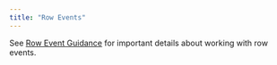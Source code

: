 ```yaml
---
title: "Row Events"
---
```


See [Row Event Guidance](/row-interface/#row-events) for important details about working with row events.


<api-documentation source='resources/events.json'></api-documentation>

